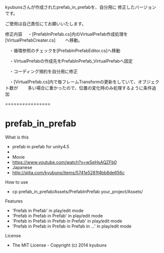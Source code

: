 
kyubunsさんが作成されたprefab_in_prefabを、自分用に
修正したバージョンです。

ご使用は自己責任にてお願いいたします。


修正内容
　・[PrefabInPrefab.cs]内のVirtualPrefab作成処理を[VirtualPrefabCreater.cs]
　　へ移動。

　・循環参照のチェックを[PrefabInPrefabEditor.cs]へ移動

　・VirtualPrefabの作成先をPrefabInPrefab_VirtualPrefabへ固定

　・コーディング規約を自分用に修正

　・[VirtualPrefab.cs]内で毎フレームTransformの更新をしていて、オブジェクト数が
　　多い場合に重かったので、位置の変化時のみ処理するように条件追加

================

prefab_in_prefab
================

What is this
* prefab in prefab for unity4.5
*
* Movie
*   https://www.youtube.com/watch?v=wSeHsAQZFb0
* Japanese
*   http://qiita.com/kyubuns/items/5741e5281f4bb8de656c

How to use
* cp prefab_in_prefab/Assets/PrefabInPrefab your_project/Assets/

Features
* 'Prefab in Prefab' in play/edit mode
* 'Prefab in Prefab in Prefab' in play/edit mode
* 'Prefab in Prefab in Prefab in Prefab' in play/edit mode
* 'Prefab in Prefab in Prefab in Prefab in ...' in play/edit mode

License
* The MIT License - Copyright (c) 2014 kyubuns

